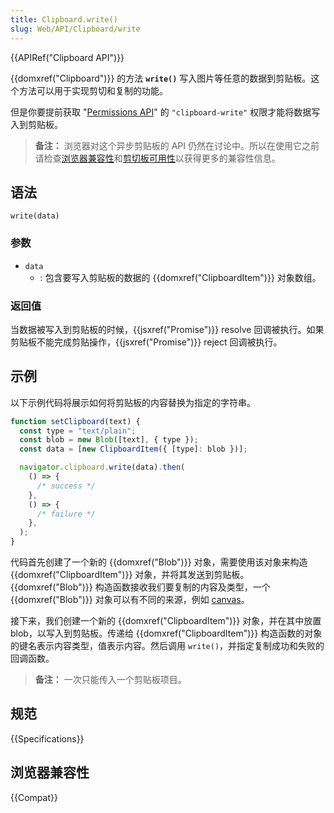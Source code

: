 ```yaml
---
title: Clipboard.write()
slug: Web/API/Clipboard/write
---
```


{{APIRef("Clipboard API")}}

{{domxref("Clipboard")}} 的方法 **`write()`** 写入图片等任意的数据到剪贴板。这个方法可以用于实现剪切和复制的功能。

但是你要提前获取 "[Permissions API](/zh-CN/docs/Web/API/Permissions_API)" 的 `"clipboard-write"` 权限才能将数据写入到剪贴板。

> **备注：** 浏览器对这个异步剪贴板的 API 仍然在讨论中。所以在使用它之前请检查[浏览器兼容性](#浏览器兼容性)和[剪切板可用性](/zh-CN/docs/Web/API/Clipboard#剪贴板可用性)以获得更多的兼容性信息。

## 语法

```js-nolint
write(data)
```

### 参数

- `data`
  - : 包含要写入剪贴板的数据的 {{domxref("ClipboardItem")}} 对象数组。

### 返回值

当数据被写入到剪贴板的时候，{{jsxref("Promise")}} resolve 回调被执行。如果剪贴板不能完成剪贴操作，{{jsxref("Promise")}} reject 回调被执行。

## 示例

以下示例代码将展示如何将剪贴板的内容替换为指定的字符串。

```js
function setClipboard(text) {
  const type = "text/plain";
  const blob = new Blob([text], { type });
  const data = [new ClipboardItem({ [type]: blob })];

  navigator.clipboard.write(data).then(
    () => {
      /* success */
    },
    () => {
      /* failure */
    },
  );
}
```

代码首先创建了一个新的 {{domxref("Blob")}} 对象，需要使用该对象来构造 {{domxref("ClipboardItem")}} 对象，并将其发送到剪贴板。{{domxref("Blob")}} 构造函数接收我们要复制的内容及类型，一个 {{domxref("Blob")}} 对象可以有不同的来源，例如 [canvas](/zh-CN/docs/Web/API/HTMLCanvasElement)。

接下来，我们创建一个新的 {{domxref("ClipboardItem")}} 对象，并在其中放置 blob，以写入到剪贴板。传递给 {{domxref("ClipboardItem")}} 构造函数的对象的键名表示内容类型，值表示内容。然后调用 `write()`，并指定复制成功和失败的回调函数。

> **备注：** 一次只能传入一个剪贴板项目。

## 规范

{{Specifications}}

## 浏览器兼容性

{{Compat}}
